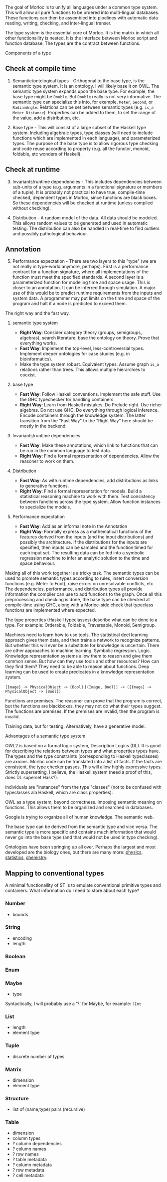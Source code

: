The goal of Morloc is to unify all languages under a common type system. This
will allow all pure functions to be ordered into multi-lingual databases. These
functions can then be assembled into pipelines with automatic data reading,
writing, checking, and inter-lingual transer.

The type system is the essential core of Morloc. It is the matrix in which all
other functionallity is nested. It is the interface between Morloc script and
function database. The types are the contract between functions.

Components of a type

## Check at compile time

 1. Semantic/ontological types - Orthogonal to the base type, is the semantic
    type system. It is an ontology. I will likely base it on OWL. The semantic
    type system expands upon the base type. For example, the base type might be
    `Double`. But `Double` really is not very informative. The semantic type
    can specialize this into, for example, `Meter`, `Second`, or `RadianAngle`.
    Relations can be set between semantic types (e.g. `is_a Meter Distance`).
    Properties can be added to them, to set the range of the value, add
    a distribution, etc. 

 2. Base type - This will consist of a large subset of the Haskell type system.
    Including algebraic types, type classes (will need to include functions
    which are implemented in each language), and parameterized types. The
    purpose of the base type is to allow rigorous type checking and code reuse
    according to property (e.g. all the functor, monoid, foldable, etc wonders
    of Haskell).

## Check at runtime

 3. Invariants/runtime dependencies - This includes dependencies between
    sub-units of a type (e.g. arguments in a functional signature or members of
    a tuple). It is probably not practical to have true, compile-time checked,
    dependent types in Morloc, since functions are black boxes. So these
    dependencies will be checked at runtime (unless compiled without checking).

 4. Distribution - A random model of the data. All data should be modeled. This
    allows random values to be generated and used in automatic testing. The
    distribution can also be handled in real-time to find outliers and possibly
    pathological behaviour.

## Annotation

 5. Performance expectation - There are two layers to this "type" (we are not
    really in type-world anymore, perhaps). First is a performance contract for
    a function signature, where all implementations of the function must meet
    the specified standards. A second layer is a parameterized function for
    modeling time and space usage. This is closer to an annotation. It can be
    inferred through simulation. A major use of this would be to predict
    runtime requirements from the inputs and system data. A programmer may put
    limits on the time and space of the program and halt if a node is predicted
    to exceed them.



The right way and the fast way. 

 1. semantic type system
    - **Right Way**: Consider category theory (groups, semigroups, algebras),
      search literature, base the ontology on theory. Prove that everything
      works.
    - **Fast Way**: Implement the top-level, less-controversial types. Implement
      deeper ontologies for case studies (e.g. in bioinformatics).
    - Make the type system robust. Equivalent types. Assume graph `is_a`
      relations rather than trees. This allows multiple hierarchies to coexist.

 2. base type
    - **Fast Way**: Follow Haskell conventions. Implement the safe stuff. Use
      the GHC typechecker for handling containers.
    - **Right Way**: Learn from Haskell mistakes. Do Prelude right. Use richer
      algebras. Do not use GHC. Do everything through logical inference. Encode
      containers through the knowledge system. The latter transition from the
      "Fast Way" to the "Right Way" here should be mostly in the backend.

 3. Invariants/runtime dependencies
    - **Fast Way**: Make these annotations, which link to functions that can be
      run in the common language to test data.
    - **Right Way**: Find a formal representation of dependencies. Allow the
      reasoner to work on them.

 4. Distribution
    - **Fast Way**: As with runtime dependencies, add distributions as links to
      generative functions.
    - **Right Way**: Find a formal representation for models. Build a statistical
      reasoning machine to work with them. Test consistency between functions
      across the type system. Allow function instances to specialize the
      models.

 5. Performance expectation
    - **Fast Way**: Add as an informal note in the Annotation
    - **Right Way**: Formally express as a mathematical functions of the
      features derived from the inputs (and the input distributions) and
      possibly the architecture. If the distributions for the inputs are
      specified, then inputs can be sampled and the function timed for each
      input set. The resulting data can be fed into a symbolic regression
      machine to infer an analytic solution to the time and space behaviour.


Making all of this work together is a tricky task. The semantic types can be
used to promote semantic types according to rules, insert conversion functions
(e.g. Meter to Foot), raise errors on unresolvable conflicts, etc. The
dependencies, performance, and distribution types all provide information the
compiler can use to add functions to the graph. Once all this preprocessing and
checking is done, the base type can be checked at compile-time using GHC, along
with a Morloc-side check that typeclass functions are implemented where
expected. 

The type properties (Haskell typeclasses) describe what can be done to a type.
For example: Orderable, Foldable, Traversable, Monoid, Semigroup.

Machines need to learn how to use tools. The statistical deel learning approach
gives them data, and then trains a network to recognize patterns. But whether
this will ever be a substitute for knowledge is uncertain. There are other
approaches to machine learning. Symbolic regression. Logic. Knowledge
representation systems allow them to reason and give them common sense. But how
can they use tools and other resources? How can they find them? They need to be
able to reason about functions. Deep learning can be used to create predicates
in a knowledge representation system.

`[Image] -> PhysicalObject -> [Bool]`
`[(Image, Bool)] -> ([Image] -> PhysicalObject -> [Bool])`

Functions are premises. The reasoner can prove that the program is correct, but
the functions are blackboxes, they may not do what their types suggest. The
functions are premises. If the premises are invalid, then the program is
invalid.

Training data, but for testing. Alternatively, have a generative model.

Advantages of a semantic type system.

OWL2 is based on a formal logic system, Description Logics (DL). It is good for
describing the relations between types and what properties types have. The
types and the type constraints (corresponding to Haskell typeclasses) are
axioms. Morloc code can be translated into a list of facts. If the facts are
consistent, the type checker passes. This will allow highly expressive types.
Strictly supersetting, I believe, the Haskell system (need a proof of this,
does DL superset Hask?).

Individuals are "instances" from the type "classes" (not to be confused with
typeclasses ala Haskell, which are class properties).

OWL as a type system, beyond correctness. Imposing semantic meaning on
functions. This allows them to be organized and searched in databases.

Google is trying to organize all of human knowledge. The semantic web.

The base type can be derived from the semantic type and vice versa. The
semantic type is more specific and contains much information that would never
go into the base type (and that would not be used in type checking).

Ontologies have been springing up all over. Perhaps the largest and most
developed are the biology ones, but there are many more:
[physics](https://www.astro.umd.edu/~eshaya/astro-onto/ontologies/physics.html),
[statistics](http://stato-ontology.org/),
[chemistry](https://www.ncbi.nlm.nih.gov/pmc/articles/PMC2867191/).

## Mapping to conventional types

A minimal functionallity of ST is to emulate conventional primitive types and
containers. What information do I need to store about each type?

### Number

 * bounds

### String

 * encoding
 * length

### Boolean

### Enum

### Maybe

 * type

Syntactically, I will probably use a '?' for Maybe, for example: `?Int`

### List

 * length
 * element type

### Tuple

 * discrete number of types

### Matrix

 * dimension
 * element type

### Structure

 * list of (name,type) pairs (recursive)

### Table

 * dimension
 * column types
 * ? column dependencies
 * ? column names
 * ? row names
 * ? table metadata
 * ? column metadata
 * ? row metadata
 * ? cell metadata
